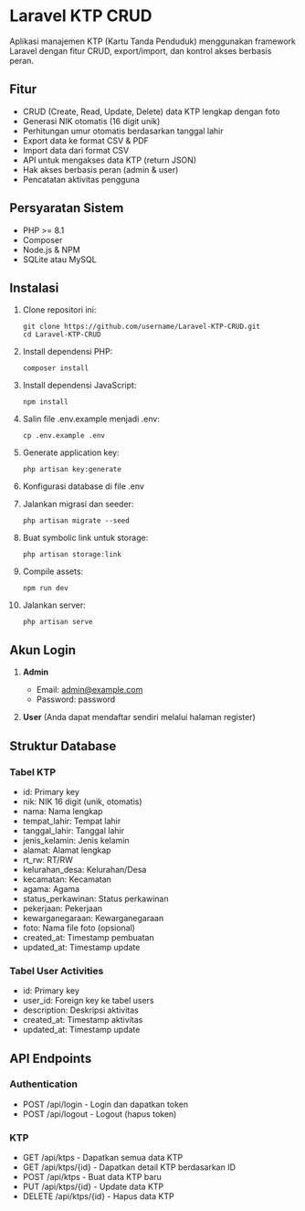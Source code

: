# Laravel KTP CRUD

Aplikasi manajemen KTP (Kartu Tanda Penduduk) menggunakan framework Laravel dengan fitur CRUD, export/import, dan kontrol akses berbasis peran.

## Fitur

- CRUD (Create, Read, Update, Delete) data KTP lengkap dengan foto
- Generasi NIK otomatis (16 digit unik)
- Perhitungan umur otomatis berdasarkan tanggal lahir
- Export data ke format CSV & PDF
- Import data dari format CSV
- API untuk mengakses data KTP (return JSON)
- Hak akses berbasis peran (admin & user)
- Pencatatan aktivitas pengguna

## Persyaratan Sistem

- PHP >= 8.1
- Composer
- Node.js & NPM
- SQLite atau MySQL

## Instalasi

1. Clone repositori ini:
   ```
   git clone https://github.com/username/Laravel-KTP-CRUD.git
   cd Laravel-KTP-CRUD
   ```

2. Install dependensi PHP:
   ```
   composer install
   ```

3. Install dependensi JavaScript:
   ```
   npm install
   ```

4. Salin file .env.example menjadi .env:
   ```
   cp .env.example .env
   ```

5. Generate application key:
   ```
   php artisan key:generate
   ```

6. Konfigurasi database di file .env

7. Jalankan migrasi dan seeder:
   ```
   php artisan migrate --seed
   ```

8. Buat symbolic link untuk storage:
   ```
   php artisan storage:link
   ```

9. Compile assets:
   ```
   npm run dev
   ```

10. Jalankan server:
    ```
    php artisan serve
    ```

## Akun Login

1. **Admin**
   - Email: admin@example.com
   - Password: password

2. **User** (Anda dapat mendaftar sendiri melalui halaman register)

## Struktur Database

### Tabel KTP
- id: Primary key
- nik: NIK 16 digit (unik, otomatis)
- nama: Nama lengkap
- tempat_lahir: Tempat lahir
- tanggal_lahir: Tanggal lahir
- jenis_kelamin: Jenis kelamin
- alamat: Alamat lengkap
- rt_rw: RT/RW
- kelurahan_desa: Kelurahan/Desa
- kecamatan: Kecamatan
- agama: Agama
- status_perkawinan: Status perkawinan
- pekerjaan: Pekerjaan
- kewarganegaraan: Kewarganegaraan
- foto: Nama file foto (opsional)
- created_at: Timestamp pembuatan
- updated_at: Timestamp update

### Tabel User Activities
- id: Primary key
- user_id: Foreign key ke tabel users
- description: Deskripsi aktivitas
- created_at: Timestamp aktivitas
- updated_at: Timestamp update

## API Endpoints

### Authentication
- POST /api/login - Login dan dapatkan token
- POST /api/logout - Logout (hapus token)

### KTP
- GET /api/ktps - Dapatkan semua data KTP
- GET /api/ktps/{id} - Dapatkan detail KTP berdasarkan ID
- POST /api/ktps - Buat data KTP baru
- PUT /api/ktps/{id} - Update data KTP
- DELETE /api/ktps/{id} - Hapus data KTP

